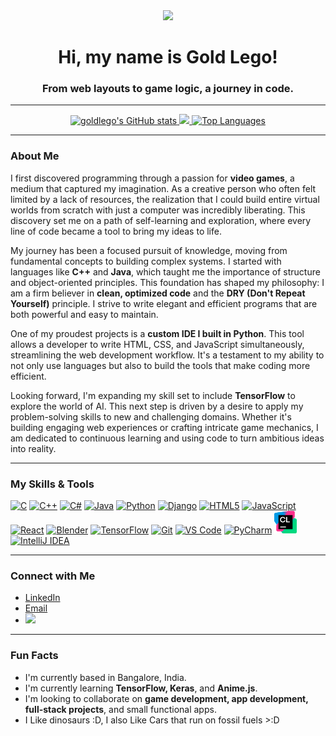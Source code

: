 <div align="center">
  <img src="https://user-images.githubusercontent.com/18350557/176309783-0785949b-9127-417c-8b55-ab5a4333674e.gif" width="30"/>
  <h1>Hi, my name is Gold Lego!</h1>
  <h3>From web layouts to game logic, a journey in code.</h3>
</div>

---

<div align="center">
  <a href="http://www.github.com/goldlego">
    <img src="https://github-readme-stats.vercel.app/api?username=goldlego&show_icons=true&hide=&count_private=true&title_color=ffffff&text_color=ffffff&icon_color=0891b2&bg_color=1c1917&hide_border=true&show_icons=true" alt="goldlego's GitHub stats" />
  </a>
  <a href="http://www.github.com/goldlego">
    <img src="https://github-readme-streak-stats.herokuapp.com/?user=goldlego&stroke=ffffff&background=1c1917&ring=ffffff&fire=ffffff&currStreakNum=ffffff&currStreakLabel=ffffff&sideNums=ffffff&sideLabels=ffffff&dates=ffffff&hide_border=true" />
  </a>
  <a href="https://github.com/goldlego">
    <img src="https://github-readme-stats.vercel.app/api/top-langs/?username=goldlego&langs_count=10&title_color=ffffff&text_color=ffffff&icon_color=0891b2&bg_color=1c1917&hide_border=true&locale=en&custom_title=Top%20Languages" alt="Top Languages" />
  </a>
</div>

---

### About Me

I first discovered programming through a passion for **video games**, a medium that captured my imagination. As a creative person who often felt limited by a lack of resources, the realization that I could build entire virtual worlds from scratch with just a computer was incredibly liberating. This discovery set me on a path of self-learning and exploration, where every line of code became a tool to bring my ideas to life.

My journey has been a focused pursuit of knowledge, moving from fundamental concepts to building complex systems. I started with languages like **C++** and **Java**, which taught me the importance of structure and object-oriented principles. This foundation has shaped my philosophy: I am a firm believer in **clean, optimized code** and the **DRY (Don't Repeat Yourself)** principle. I strive to write elegant and efficient programs that are both powerful and easy to maintain.

One of my proudest projects is a **custom IDE I built in Python**. This tool allows a developer to write HTML, CSS, and JavaScript simultaneously, streamlining the web development workflow. It's a testament to my ability to not only use languages but also to build the tools that make coding more efficient.

Looking forward, I'm expanding my skill set to include **TensorFlow** to explore the world of AI. This next step is driven by a desire to apply my problem-solving skills to new and challenging domains. Whether it's building engaging web experiences or crafting intricate game mechanics, I am dedicated to continuous learning and using code to turn ambitious ideas into reality.

---

### My Skills & Tools

<p align="left">
  <a href="https://docs.microsoft.com/en-us/cpp/?view=msvc-170" target="_blank" rel="noreferrer"><img src="https://raw.githubusercontent.com/danielcranney/readme-generator/main/public/icons/skills/c-colored.svg" alt="C" title="C" width="36" height="36" /></a>
  <a href="https://docs.microsoft.com/en-us/cpp/?view=msvc-170" target="_blank" rel="noreferrer"><img src="https://raw.githubusercontent.com/danielcranney/readme-generator/main/public/icons/skills/cplusplus-colored.svg" alt="C++" title="C++" width="36" height="36" /></a>
  <a href="https://docs.microsoft.com/en-us/dotnet/csharp/" target="_blank" rel="noreferrer"><img src="https://raw.githubusercontent.com/danielcranney/readme-generator/main/public/icons/skills/csharp-colored.svg" alt="C#" title="C#" width="36" height="36" /></a>
  <a href="https://www.oracle.com/java/" target="_blank" rel="noreferrer"><img src="https://raw.githubusercontent.com/danielcranney/readme-generator/main/public/icons/skills/java-colored.svg" alt="Java" title="Java" width="36" height="36" /></a>
  <a href="https://www.python.org/" target="_blank" rel="noreferrer"><img src="https://raw.githubusercontent.com/danielcranney/readme-generator/main/public/icons/skills/python-colored.svg" alt="Python" title="Python" width="36" height="36" /></a>
  <a href="https://www.djangoproject.com/" target="_blank" rel="noreferrer"><img src="https://raw.githubusercontent.com/danielcranney/readme-generator/main/public/icons/skills/django-colored-dark.svg" alt="Django" title="Django" width="36" height="36" /></a>
  <a href="https://developer.mozilla.org/en-US/docs/Glossary/HTML5" target="_blank" rel="noreferrer"><img src="https://raw.githubusercontent.com/danielcranney/readme-generator/main/public/icons/skills/html5-colored.svg" alt="HTML5" title="HTML5" width="36" height="36" /></a>
  <a href="https://developer.mozilla.org/en-US/docs/Web/JavaScript" target="_blank" rel="noreferrer"><img src="https://raw.githubusercontent.com/danielcranney/readme-generator/main/public/icons/skills/javascript-colored.svg" alt="JavaScript" title="JavaScript" width="36" height="36" /></a>
  <a href="https://reactjs.org/" target="_blank" rel="noreferrer"><img src="https://raw.githubusercontent.com/danielcranney/readme-generator/main/public/icons/skills/react-colored.svg" alt="React" title="React" width="36" height="36" /></a>
  <a href="https://www.blender.org/" target="_blank" rel="noreferrer"><img src="https://raw.githubusercontent.com/danielcranney/readme-generator/main/public/icons/skills/blender-colored.svg" alt="Blender" title="Blender" width="36" height="36" /></a>
  <a href="https://www.tensorflow.org/" target="_blank" rel="noreferrer"><img src="https://raw.githubusercontent.com/danielcranney/readme-generator/main/public/icons/skills/tensorflow-colored.svg" alt="TensorFlow" title="TensorFlow" width="36" height="36" /></a>
  <a href="https://git-scm.com/" target="_blank" rel="noreferrer"><img src="https://raw.githubusercontent.com/danielcranney/readme-generator/main/public/icons/skills/git-colored.svg" alt="Git" title="Git" width="36" height="36" /></a>
  <a href="https://code.visualstudio.com/" target="_blank" rel="noreferrer"><img src="https://raw.githubusercontent.com/danielcranney/readme-generator/main/public/icons/skills/visualstudiocode-colored.svg" alt="VS Code" title="VS Code" width="36" height="36" /></a>
  <a href="https://www.jetbrains.com/pycharm/" target="_blank" rel="noreferrer"><img src="https://upload.wikimedia.org/wikipedia/commons/a/a2/JetBrains_PyCharm_Product_Icon.svg" alt="PyCharm" title="PyCharm" width="36" height="36" /></a>
  <a href="https://www.jetbrains.com/clion/" target="_blank" rel="noreferrer"><img src="clion-8.png" alt="CLion" title="CLion" width="36" height="36" /></a>
  <a href="https://www.jetbrains.com/idea/" target="_blank" rel="noreferrer"><img src="https://upload.wikimedia.org/wikipedia/commons/e/ef/JetBrains_IntelliJ_IDEA_Product_Icon.svg" alt="IntelliJ IDEA" title="IntelliJ IDEA" width="36" height="36" /></a>
</p>

---

### Connect with Me

* <a href="https://www.linkedin.com/in/adithya-oscar-5848a1323/" target="_blank">LinkedIn</a>
* <a href="mailto:goldlegomain@gmail.com">Email</a>
* <a href="https://www.github.com/goldlego"><img src="https://img.shields.io/github/followers/goldlego?logo=github&style=for-the-badge&color=0891b2&labelColor=1c1917" /></a>

---

### Fun Facts

* I'm currently based in Bangalore, India.
* I'm currently learning **TensorFlow, Keras**, and **Anime.js**.
* I'm looking to collaborate on **game development, app development, full-stack projects**, and small functional apps.
* I Like dinosaurs :D, I also Like Cars that run on fossil fuels >:D
